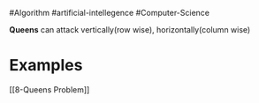#Algorithm #artificial-intellegence #Computer-Science 

**Queens** can attack vertically(row wise), horizontally(column wise)
# Examples
[[8-Queens Problem]]

